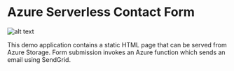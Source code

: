 # Azure Serverless Contact Form

![alt text](https://user-images.githubusercontent.com/5126491/49945168-77583e00-fea9-11e8-804e-06eef314aa26.png "README Image")

This demo application contains a static HTML page that can be served from Azure Storage. Form submission invokes an Azure function which sends an email using SendGrid.
